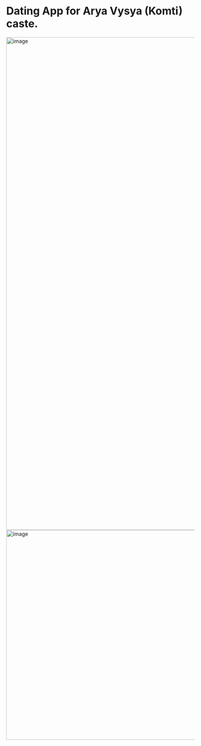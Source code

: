 # Dating App for Arya Vysya (Komti) caste.
<img width="1317" alt="image" src="https://github.com/user-attachments/assets/77d7b207-6681-4955-a8ea-d22f4ac92b3a" />
<img width="561" alt="image" src="https://github.com/user-attachments/assets/f9371daa-9483-461a-a0c6-9590a0424ecc" />
